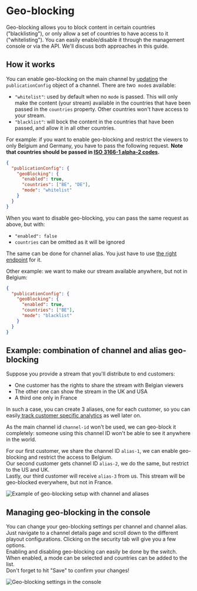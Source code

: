 # Geo-blocking

Geo-blocking allows you to block content in certain countries ("blacklisting"), or only allow a set of countries to have access to it ("whitelisting"). You can easily enable/disable it through the management console or via the API. We'll discuss both approaches in this guide.

## How it works

You can enable geo-blocking on the main channel by [updating](/theolive/api/channels/update-channel) the `publicationConfig` object of a channel. There are two` mode`s available:

- `"whitelist"`: used by default when no `mode` is passed. This will only make the content (your stream) available in the countries that have been passed in the `countries` property. Other countries won't have access to your stream.
- `"blacklist"`: will bock the content in the countries that have been passed, and allow it in all other countries.

For example: if you want to enable geo-blocking and restrict the viewers to only Belgium and Germany, you have to pass the following request. **Note that countries should be passed in [ISO 3166-1 alpha-2 codes](https://en.wikipedia.org/wiki/ISO_3166-1_alpha-2).**

```json Enable geo-blocking on a channel
{
  "publicationConfig": {
    "geoBlocking": {
      "enabled": true,
      "countries": ["BE", "DE"],
      "mode": "whitelist"
    }
  }
}
```

When you want to disable geo-blocking, you can pass the same request as above, but with:

- `"enabled": false`
- `countries` can be omitted as it will be ignored

The same can be done for channel alias. You just have to use [the right endpoint](/theolive/api/channels/update-channel/-alias) for it.

Other example: we want to make our stream available anywhere, but not in Belgium:

```json Use blacklist geo-block
{
  "publicationConfig": {
    "geoBlocking": {
      "enabled": true,
      "countries": ["BE"],
      "mode": "blacklist"
    }
  }
}
```

## Example: combination of channel and alias geo-blocking

Suppose you provide a stream that you'll distribute to end customers:

- One customer has the rights to share the stream with Belgian viewers
- The other one can show the stream in the UK and USA
- A third one only in France

In such a case, you can create 3 aliases, one for each customer, so you can easily[ track customer specific analytics](../multi-channel.md) as well later on.

As the main channel id `channel-id` won't be used, we can geo-block it completely: someone using this channel ID won't be able to see it anywhere in the world.

For our first customer, we share the channel ID `alias-1`, we can enable geo-blocking and restrict the access to Belgium.  
Our second customer gets channel ID `alias-2`, we do the same, but restrict to the US and UK.  
Lastly, our third customer will receive `alias-3` from us. This stream will be geo-blocked everywhere, but not in France.

![Example of geo-blocking setup with channel and aliases](../../assets/img/48b69bf-Geoblocking.png)

## Managing geo-blocking in the console

You can change your geo-blocking settings per channel and channel alias. Just navigate to a channel details page and scroll down to the different playout configurations. Clicking on the security tab will give you a few options.  
Enabling and disabling geo-blocking can easily be done by the switch. When enabled, a mode can be selected and countries can be added to the list.  
Don't forget to hit "Save" to confirm your changes!

![Geo-blocking settings in the console](../../assets/img/a24f145-geoblock.PNG)
